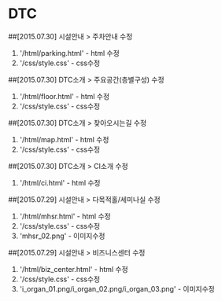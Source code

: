 # DTC

##[2015.07.30] 시설안내 > 주차안내 수정
1. '/html/parking.html' - html 수정
2. '/css/style.css' - css수정

##[2015.07.30] DTC소개 > 주요공간(층별구성) 수정
1. '/html/floor.html' - html 수정
2. '/css/style.css' - css수정

##[2015.07.30] DTC소개 > 찾아오시는길 수정
1. '/html/map.html' - html 수정
2. '/css/style.css' - css수정

##[2015.07.30] DTC소개 > CI소개 수정
1. '/html/ci.html' - html 수정

##[2015.07.29] 시설안내 > 다목적홀/세미나실 수정
1. '/html/mhsr.html' - html 수정
2. '/css/style.css' - css수정
3. 'mhsr_02.png' - 이미지수정

##[2015.07.29] 시설안내 > 비즈니스센터 수정
1. '/html/biz_center.html' - html 수정
2. '/css/style.css' - css수정
3. 'i_organ_01.png/i_organ_02.png/i_organ_03.png' - 이미지수정
